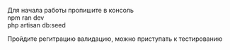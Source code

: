 Для начала работы пропишите в консоль <br>
npm ran dev <br>
php artisan db:seed <br>

Пройдите регитрацию валидацию, можно приступать к тестированию
